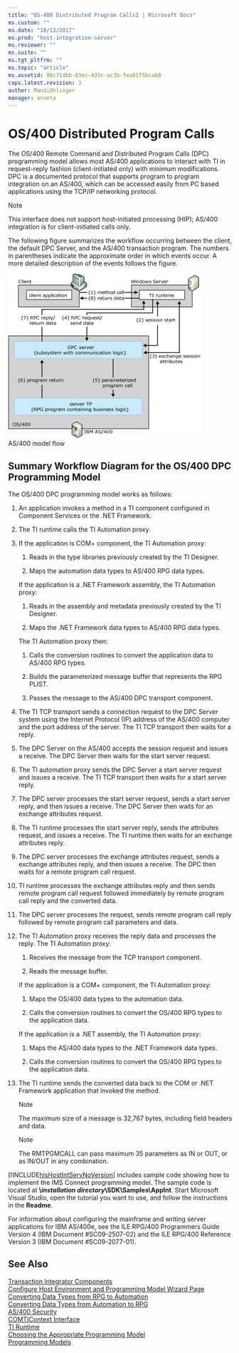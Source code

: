 ```yaml
---
title: "OS-400 Distributed Program Calls1 | Microsoft Docs"
ms.custom: ""
ms.date: "10/13/2017"
ms.prod: "host-integration-server"
ms.reviewer: ""
ms.suite: ""
ms.tgt_pltfrm: ""
ms.topic: "article"
ms.assetid: 98c71dbb-83ec-435c-ac3b-fea01f5bca60
caps.latest.revision: 3
author: MandiOhlinger
manager: anneta
---
```

# OS/400 Distributed Program Calls
The OS/400 Remote Command and Distributed Program Calls (DPC) programming model allows most AS/400 applications to interact with TI in request-reply fashion (client-initiated only) with minimum modifications. DPC is a documented protocol that supports program to program integration on an AS/400, which can be accessed easily from PC based applications using the TCP/IP networking protocol.  
  
> [!NOTE]
>  This interface does not support host-initiated processing (HIP); AS/400 integration is for client-initiated calls only.  
  
 The following figure summarizes the workflow occurring between the client, the default DPC Server, and the AS/400 transaction program. The numbers in parentheses indicate the approximate order in which events occur. A more detailed description of the events follows the figure.  
  
 ![](../core/media/his-ti12.gif "his_ti12")  
AS/400 model flow  
  
## Summary Workflow Diagram for the OS/400 DPC Programming Model  
 The OS/400 DPC programming model works as follows:  
  
1.  An application invokes a method in a TI component configured in Component Services or the .NET Framework.  
  
2.  The TI runtime calls the TI Automation proxy.  
  
3.  If the application is COM+ component, the TI Automation proxy:  
  
    1.  Reads in the type libraries previously created by the TI Designer.  
  
    2.  Maps the automation data types to AS/400 RPG data types.  
  
     If the application is a .NET Framework assembly, the TI Automation proxy:  
  
    1.  Reads in the assembly and metadata previously created by the TI Designer.  
  
    2.  Maps the .NET Framework data types to AS/400 RPG data types.  
  
     The TI Automation proxy then:  
  
    1.  Calls the conversion routines to convert the application data to AS/400 RPG types.  
  
    2.  Builds the parameterized message buffer that represents the RPG PLIST.  
  
    3.  Passes the message to the AS/400 DPC transport component.  
  
4.  The TI TCP transport sends a connection request to the DPC Server system using the Internet Protocol (IP) address of the AS/400 computer and the port address of the server. The TI TCP transport then waits for a reply.  
  
5.  The DPC Server on the AS/400 accepts the session request and issues a receive. The DPC Server then waits for the start server request.  
  
6.  The TI automation proxy sends the DPC Server a start server request and issues a receive. The TI TCP transport then waits for a start server reply.  
  
7.  The DPC server processes the start server request, sends a start server reply, and then issues a receive. The DPC Server then waits for an exchange attributes request.  
  
8.  The TI runtime processes the start server reply, sends the attributes request, and issues a receive. The TI runtime then waits for an exchange attributes reply.  
  
9. The DPC server processes the exchange attributes request, sends a exchange attributes reply, and then issues a receive. The DPC then waits for a remote program call  request.  
  
10. TI runtime processes the exchange attributes reply and then sends remote program call request followed immediately by remote program call reply and the converted data.  
  
11. The DPC server processes the request, sends remote program call reply followed by remote program call parameters and data.  
  
12. The TI Automation proxy receives the reply data and processes the reply. The TI Automation proxy:  
  
    1.  Receives the message from the TCP transport component.  
  
    2.  Reads the message buffer.  
  
     If the application is a COM+ component, the TI Automation proxy:  
  
    1.  Maps the OS/400 data types to the automation data.  
  
    2.  Calls the conversion routines to convert the OS/400 RPG types to the application data.  
  
     If the application is a .NET assembly, the TI Automation proxy:  
  
    1.  Maps the AS/400 data types to the .NET Framework data types.  
  
    2.  Calls the conversion routines to convert the OS/400 RPG types to the application data.  
  
13. The TI runtime sends the converted data back to the COM or .NET Framework application that invoked the method.  
  
    > [!NOTE]
    >  The maximum size of a message is 32,767 bytes, including field headers and data.  
  
    > [!NOTE]
    >  The RMTPGMCALL can pass maximum 35 parameters as IN or OUT, or as IN/OUT in any combination.  
  
 [!INCLUDE[hisHostIntServNoVersion](../core/includes/hishostintservnoversion-md.md)] includes sample code showing how to implement the IMS Connect programming model. The sample code is located at **\\***installation directory***\SDK\Samples\AppInt**. Start Microsoft Visual Studio, open the tutorial you want to use, and follow the instructions in the **Readme**.  
  
 For information about configuring the mainframe and writing server applications for IBM AS/400e, see the ILE RPG/400 Programmers Guide Version 4 (IBM Document #SC09-2507-02) and the ILE RPG/400 Reference Version 3 (IBM Document #SC09-2077-01).  
  
## See Also  
 [Transaction Integrator Components](../core/transaction-integrator-components.md)   
 [Configure Host Environment and Programming Model Wizard Page](../Topic/Configure%20Host%20Environment%20and%20Programming%20Model%20Wizard%20Page1.md)   
 [Converting Data Types from RPG to Automation](../Topic/Converting%20Data%20Types%20from%20RPG%20to%20Automation2.md)   
 [Converting Data Types from Automation to RPG](../Topic/Converting%20Data%20Types%20from%20Automation%20to%20RPG2.md)   
 [AS/400 Security](../Topic/AS-400%20Security2.md)   
 [COMTIContext Interface](../Topic/COMTIContext%20Interface1.md)   
 [TI Runtime](../core/ti-runtime.md)   
 [Choosing the Appropriate Programming Model](../core/choosing-the-appropriate-programming-model.md)   
 [Programming Models](../core/programming-models.md)